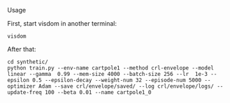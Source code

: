 Usage

First, start visdom in another terminal:
```
visdom
```
After that:
```
cd synthetic/
python train.py --env-name cartpole1 --method crl-envelope --model linear --gamma  0.99 --mem-size 4000 --batch-size 256 --lr  1e-3 --epsilon 0.5 --epsilon-decay --weight-num 32 --episode-num 5000 --optimizer Adam --save crl/envelope/saved/ --log crl/envelope/logs/ --update-freq 100 --beta 0.01 --name cartpole1_0
```